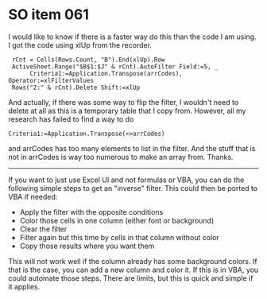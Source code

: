 # SO item 061
I would like to know if there is a faster way do this than the code I am using. I got the code using xlUp from the recorder.

```
 rCnt = Cells(Rows.Count, "B").End(xlUp).Row
 ActiveSheet.Range("$B$1:$J" & rCnt).AutoFilter Field:=5, _
      Criteria1:=Application.Transpose(arrCodes), Operator:=xlFilterValues
 Rows("2:" & rCnt).Delete Shift:=xlUp

```

And actually, if there was some way to flip the filter, I wouldn't need to delete at all as this is a temporary table that I copy from. However, all my research has failed to find a way to do

```
Criteria1:=Application.Transpose(<>arrCodes)

```

and arrCodes has too many elements to list in the filter. And the stuff that is not in arrCodes is way too numerous to make an array from. Thanks.

----

If you want to just use Excel UI and not formulas or VBA, you can do the following simple steps to get an "inverse" filter. This could then be ported to VBA if needed:

*   Apply the filter with the opposite conditions
*   Color those cells in one column (either font or background)
*   Clear the filter
*   Filter again but this time by cells in that column without color
*   Copy those results where you want them

This will not work well if the column already has some background colors. If that is the case, you can add a new column and color it. If this is in VBA, you could automate those steps. There are limits, but this is quick and simple if it applies.

